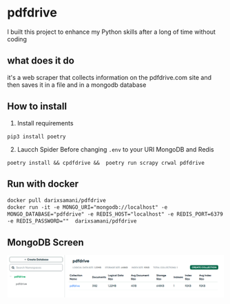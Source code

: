 # pdfdrive
I built this project to enhance my Python skills after a long of time without coding


## what does it do

it's a web scraper that collects information on the pdfdrive.com site and then saves it in a file and in a mongodb database


## How to install

1. Install requirements
```
pip3 install poetry

```
2. Laucch Spider
  Before changing `.env` to your URI MongoDB and Redis
```
poetry install && cpdfdrive &&  poetry run scrapy crwal pdfdrive
```


## Run with docker

```
docker pull darixsamani/pdfdrive
docker run -it -e MONGO_URI="mongodb://localhost" -e  MONGO_DATABASE="pdfdrive" -e REDIS_HOST="localhost" -e REDIS_PORT=6379 -e REDIS_PASSWORD=""  darixsamani/pdfdrive
```

## MongoDB Screen
![Mongo image](./mongodb.png)
